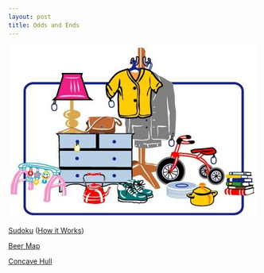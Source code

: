 ```yaml
---
layout: post
title: Odds and Ends
---
```


![](https://raw.githubusercontent.com/jessezlotoff/jessezlotoff.github.io/master/images/garage_sale.jpg)

[Sudoku](https://jessezlotoff.github.io/sudoku.html) ([How it Works](https://jessezlotoff.github.io/sudoku_how_it_works.html))

[Beer Map](https://jessezlotoff.github.io/beer_map.html)

[Concave Hull](https://jessezlotoff.shinyapps.io/concave_hull/)
